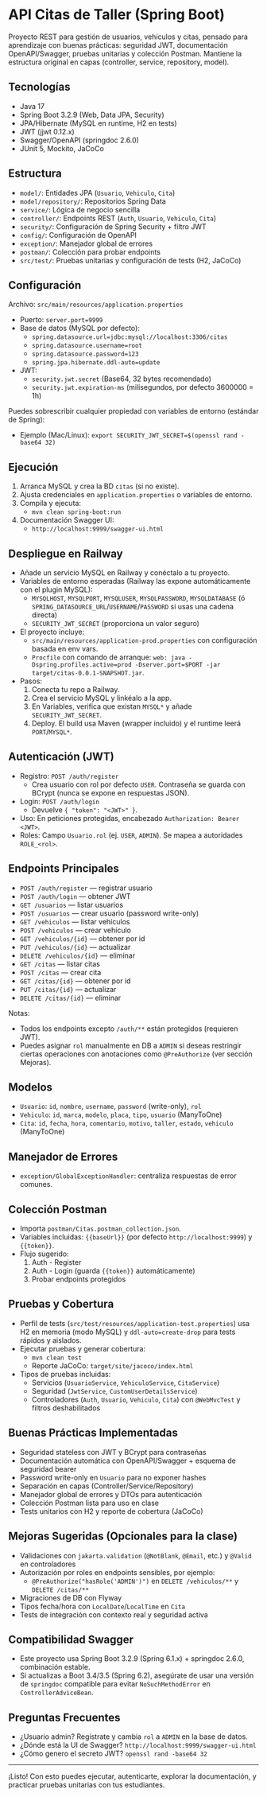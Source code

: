 # API Citas de Taller (Spring Boot)

Proyecto REST para gestión de usuarios, vehículos y citas, pensado para aprendizaje con buenas prácticas: seguridad JWT, documentación OpenAPI/Swagger, pruebas unitarias y colección Postman. Mantiene la estructura original en capas (controller, service, repository, model).

## Tecnologías
- Java 17
- Spring Boot 3.2.9 (Web, Data JPA, Security)
- JPA/Hibernate (MySQL en runtime, H2 en tests)
- JWT (jjwt 0.12.x)
- Swagger/OpenAPI (springdoc 2.6.0)
- JUnit 5, Mockito, JaCoCo

## Estructura
- `model/`: Entidades JPA (`Usuario`, `Vehiculo`, `Cita`)
- `model/repository/`: Repositorios Spring Data
- `service/`: Lógica de negocio sencilla
- `controller/`: Endpoints REST (`Auth`, `Usuario`, `Vehiculo`, `Cita`)
- `security/`: Configuración de Spring Security + filtro JWT
- `config/`: Configuración de OpenAPI
- `exception/`: Manejador global de errores
- `postman/`: Colección para probar endpoints
- `src/test/`: Pruebas unitarias y configuración de tests (H2, JaCoCo)

## Configuración
Archivo: `src/main/resources/application.properties`

- Puerto: `server.port=9999`
- Base de datos (MySQL por defecto):
  - `spring.datasource.url=jdbc:mysql://localhost:3306/citas`
  - `spring.datasource.username=root`
  - `spring.datasource.password=123`
  - `spring.jpa.hibernate.ddl-auto=update`
- JWT:
  - `security.jwt.secret` (Base64, 32 bytes recomendado)
  - `security.jwt.expiration-ms` (milisegundos, por defecto 3600000 = 1h)

Puedes sobrescribir cualquier propiedad con variables de entorno (estándar de Spring):
- Ejemplo (Mac/Linux): `export SECURITY_JWT_SECRET=$(openssl rand -base64 32)`

## Ejecución
1) Arranca MySQL y crea la BD `citas` (si no existe).
2) Ajusta credenciales en `application.properties` o variables de entorno.
3) Compila y ejecuta:
   - `mvn clean spring-boot:run`
4) Documentación Swagger UI:
   - `http://localhost:9999/swagger-ui.html`

## Despliegue en Railway
- Añade un servicio MySQL en Railway y conéctalo a tu proyecto.
- Variables de entorno esperadas (Railway las expone automáticamente con el plugin MySQL):
  - `MYSQLHOST`, `MYSQLPORT`, `MYSQLUSER`, `MYSQLPASSWORD`, `MYSQLDATABASE` (ó `SPRING_DATASOURCE_URL`/`USERNAME`/`PASSWORD` si usas una cadena directa)
  - `SECURITY_JWT_SECRET` (proporciona un valor seguro)
- El proyecto incluye:
  - `src/main/resources/application-prod.properties` con configuración basada en env vars.
  - `Procfile` con comando de arranque: `web: java -Dspring.profiles.active=prod -Dserver.port=$PORT -jar target/citas-0.0.1-SNAPSHOT.jar`.
- Pasos:
  1) Conecta tu repo a Railway.
  2) Crea el servicio MySQL y linkéalo a la app.
  3) En Variables, verifica que existan `MYSQL*` y añade `SECURITY_JWT_SECRET`.
  4) Deploy. El build usa Maven (wrapper incluido) y el runtime leerá `PORT`/`MYSQL*`.

## Autenticación (JWT)
- Registro: `POST /auth/register`
  - Crea usuario con rol por defecto `USER`. Contraseña se guarda con BCrypt (nunca se expone en respuestas JSON).
- Login: `POST /auth/login`
  - Devuelve `{ "token": "<JWT>" }`.
- Uso: En peticiones protegidas, encabezado `Authorization: Bearer <JWT>`.
- Roles: Campo `Usuario.rol` (ej. `USER`, `ADMIN`). Se mapea a autoridades `ROLE_<rol>`.

## Endpoints Principales
- `POST /auth/register` — registrar usuario
- `POST /auth/login` — obtener JWT
- `GET /usuarios` — listar usuarios
- `POST /usuarios` — crear usuario (password write-only)
- `GET /vehiculos` — listar vehículos
- `POST /vehiculos` — crear vehículo
- `GET /vehiculos/{id}` — obtener por id
- `PUT /vehiculos/{id}` — actualizar
- `DELETE /vehiculos/{id}` — eliminar
- `GET /citas` — listar citas
- `POST /citas` — crear cita
- `GET /citas/{id}` — obtener por id
- `PUT /citas/{id}` — actualizar
- `DELETE /citas/{id}` — eliminar

Notas:
- Todos los endpoints excepto `/auth/**` están protegidos (requieren JWT).
- Puedes asignar `rol` manualmente en DB a `ADMIN` si deseas restringir ciertas operaciones con anotaciones como `@PreAuthorize` (ver sección Mejoras).

## Modelos
- `Usuario`: `id`, `nombre`, `username`, `password` (write-only), `rol`
- `Vehiculo`: `id`, `marca`, `modelo`, `placa`, `tipo`, `usuario` (ManyToOne)
- `Cita`: `id`, `fecha`, `hora`, `comentario`, `motivo`, `taller`, `estado`, `vehiculo` (ManyToOne)

## Manejador de Errores
- `exception/GlobalExceptionHandler`: centraliza respuestas de error comunes.

## Colección Postman
- Importa `postman/Citas.postman_collection.json`.
- Variables incluidas: `{{baseUrl}}` (por defecto `http://localhost:9999`) y `{{token}}`.
- Flujo sugerido:
  1) Auth - Register
  2) Auth - Login (guarda `{{token}}` automáticamente)
  3) Probar endpoints protegidos

## Pruebas y Cobertura
- Perfil de tests (`src/test/resources/application-test.properties`) usa H2 en memoria (modo MySQL) y `ddl-auto=create-drop` para tests rápidos y aislados.
- Ejecutar pruebas y generar cobertura:
  - `mvn clean test`
  - Reporte JaCoCo: `target/site/jacoco/index.html`
- Tipos de pruebas incluidas:
  - Servicios (`UsuarioService`, `VehiculoService`, `CitaService`)
  - Seguridad (`JwtService`, `CustomUserDetailsService`)
  - Controladores (`Auth`, `Usuario`, `Vehiculo`, `Cita`) con `@WebMvcTest` y filtros deshabilitados

## Buenas Prácticas Implementadas
- Seguridad stateless con JWT y BCrypt para contraseñas
- Documentación automática con OpenAPI/Swagger + esquema de seguridad bearer
- Password write-only en `Usuario` para no exponer hashes
- Separación en capas (Controller/Service/Repository)
- Manejador global de errores y DTOs para autenticación
- Colección Postman lista para uso en clase
- Tests unitarios con H2 y reporte de cobertura (JaCoCo)

## Mejoras Sugeridas (Opcionales para la clase)
- Validaciones con `jakarta.validation` (`@NotBlank`, `@Email`, etc.) y `@Valid` en controladores
- Autorización por roles en endpoints sensibles, por ejemplo:
  - `@PreAuthorize("hasRole('ADMIN')")` en `DELETE /vehiculos/**` y `DELETE /citas/**`
- Migraciones de DB con Flyway
- Tipos fecha/hora con `LocalDate`/`LocalTime` en `Cita`
- Tests de integración con contexto real y seguridad activa

## Compatibilidad Swagger
- Este proyecto usa Spring Boot 3.2.9 (Spring 6.1.x) + springdoc 2.6.0, combinación estable.
- Si actualizas a Boot 3.4/3.5 (Spring 6.2), asegúrate de usar una versión de `springdoc` compatible para evitar `NoSuchMethodError` en `ControllerAdviceBean`.

## Preguntas Frecuentes
- ¿Usuario admin? Regístrate y cambia `rol` a `ADMIN` en la base de datos.
- ¿Dónde está la UI de Swagger? `http://localhost:9999/swagger-ui.html`
- ¿Cómo genero el secreto JWT? `openssl rand -base64 32`

---
¡Listo! Con esto puedes ejecutar, autenticarte, explorar la documentación, y practicar pruebas unitarias con tus estudiantes.
